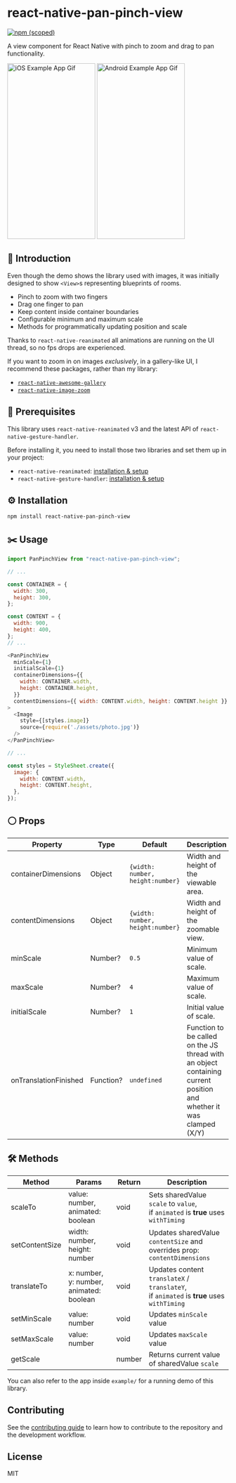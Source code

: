 # react-native-pan-pinch-view
<a href="https://www.npmjs.com/package/react-native-pan-pinch-view">
    <img alt="npm (scoped)" src="https://img.shields.io/npm/v/react-native-pan-pinch-view?style=flat">
</a>

A view component for React Native with pinch to zoom and drag to pan functionality.

<img width="200" height="400" src="ios.gif" alt="iOS Example App Gif"> <img width="200" height="400" src="android.gif" alt="Android Example App Gif">


## 👋 Introduction

Even though the demo shows the library used with images, it was initially designed to show `<View>`s representing blueprints of rooms. 

- Pinch to zoom with two fingers
- Drag one finger to pan
- Keep content inside container boundaries
- Configurable minimum and maximum scale
- Methods for programmatically updating position and scale

Thanks to `react-native-reanimated` all animations are running on the UI thread, so no fps drops are experienced.

If you want to zoom in on images *exclusively*, in a gallery-like UI, I recommend these packages, rather than my library:

- [`react-native-awesome-gallery`](https://github.com/Flair-Dev/react-native-awesome-gallery)
- [`react-native-image-zoom`](https://github.com/likashefqet/react-native-image-zoom)


## 👀 Prerequisites

This library uses `react-native-reanimated` v3 and the latest API of `react-native-gesture-handler`.

Before installing it, you need to install those two libraries and set them up in your project:

- `react-native-reanimated`: [installation & setup](https://docs.swmansion.com/react-native-gesture-handler/docs/fundamentals/installation)
- `react-native-gesture-handler`: [installation & setup](https://docs.swmansion.com/react-native-gesture-handler/docs/#installation)

## ⚙️ Installation

```sh
npm install react-native-pan-pinch-view
```

## ✂️ Usage

```js
import PanPinchView from "react-native-pan-pinch-view";

// ...

const CONTAINER = {
  width: 300,
  height: 300,
};

const CONTENT = {
  width: 900,
  height: 400,
};
// ...

<PanPinchView
  minScale={1}
  initialScale={1}
  containerDimensions={{
    width: CONTAINER.width,
    height: CONTAINER.height,
  }}
  contentDimensions={{ width: CONTENT.width, height: CONTENT.height }}
>
  <Image
    style={[styles.image]}
    source={require('./assets/photo.jpg')}
  />
</PanPinchView>

// ...

const styles = StyleSheet.create({
  image: {
    width: CONTENT.width,
    height: CONTENT.height,
  },
});

```

## ⚪ Props

| Property              | Type      | Default                          | Description                                                                                                        |
|-----------------------|-----------|----------------------------------|--------------------------------------------------------------------------------------------------------------------|
| containerDimensions   | Object    | `{width: number, height:number}` | Width and height of the viewable area.                                                                             |
| contentDimensions     | Object    | `{width: number, height:number}` | Width and height of the zoomable view.                                                                             |
| minScale              | Number?   | `0.5`                            | Minimum value of scale.                                                                                            |
| maxScale              | Number?   | `4`                              | Maximum value of scale.                                                                                            |
| initialScale          | Number?   | `1`                              | Initial value of scale.                                                                                            |
| onTranslationFinished | Function? | `undefined`                      | Function to be called on the JS thread with an object containing current position and whether it was clamped (X/Y) |

## 🛠 Methods

| Method         | Params                                  | Return | Description                                                                                  |
|----------------|-----------------------------------------|--------|----------------------------------------------------------------------------------------------|
| scaleTo        | value: number, animated: boolean        | void   | Sets sharedValue `scale` to  `value`,<br/> if `animated` is **true** uses `withTiming`       |
| setContentSize | width: number, height: number           | void   | Updates sharedValue `contentSize` and overrides prop: `contentDimensions`                    |
| translateTo    | x: number, y: number, animated: boolean | void   | Updates content `translateX` / `translateY`, <br>if `animated` is **true** uses `withTiming` |
| setMinScale    | value: number                           | void   | Updates `minScale` value                                                                     |
| setMaxScale    | value: number                           | void   | Updates `maxScale` value                                                                     |
| getScale       |                                         | number | Returns current value of sharedValue `scale`                                                 |

You can also refer to the app inside `example/` for a running demo of this library.

## Contributing

See the [contributing guide](CONTRIBUTING.md) to learn how to contribute to the repository and the development workflow.

## License

MIT
